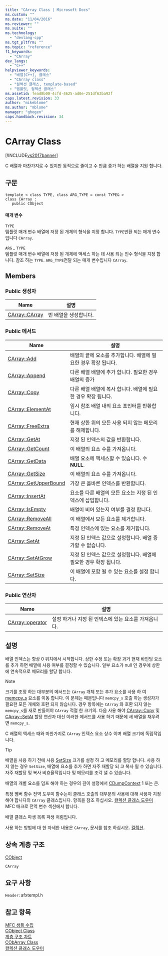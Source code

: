 ```yaml
---
title: "CArray Class | Microsoft Docs"
ms.custom: ""
ms.date: "11/04/2016"
ms.reviewer: ""
ms.suite: ""
ms.technology: 
  - "devlang-cpp"
ms.tgt_pltfrm: ""
ms.topic: "reference"
f1_keywords: 
  - "CArray"
dev_langs: 
  - "C++"
helpviewer_keywords: 
  - "배열[C++], 클래스"
  - "CArray class"
  - "컬렉션 클래스, template-based"
  - "템플릿, 컬렉션 클래스"
ms.assetid: fead8b00-4cfd-4625-ad0e-251df62ba92f
caps.latest.revision: 33
author: "mikeblome"
ms.author: "mblome"
manager: "ghogen"
caps.handback.revision: 34
---
```

# CArray Class
[!INCLUDE[vs2017banner](../../assembler/inline/includes/vs2017banner.md)]

C 배열과 마찬가지로 수 있지만 동적으로 줄이고 수 만큼 증가 하는 배열을 지원 합니다.  
  
## 구문  
  
```  
template < class TYPE, class ARG_TYPE = const TYPE& >   
class CArray :   
   public CObject  
```  
  
#### 매개 변수  
 `TYPE`  
 템플릿 매개 변수 배열에 저장 된 개체의 형식을 지정 합니다.  `TYPE`반환 되는 매개 변수입니다 `CArray`.  
  
 `ARG` *\_* `TYPE`  
 템플릿 매개 변수 배열에 저장 된 개체에 액세스 하는 데 사용 되는 인수 형식을 지정 합니다.  참조 하는 `TYPE`.  `ARG_TYPE`전달 되는 매개 변수입니다 `CArray`.  
  
## Members  
  
### Public 생성자  
  
|Name|설명|  
|----------|--------|  
|[CArray::CArray](../Topic/CArray::CArray.md)|빈 배열을 생성합니다.|  
  
### Public 메서드  
  
|Name|설명|  
|----------|--------|  
|[CArray::Add](../Topic/CArray::Add.md)|배열의 끝에 요소를 추가합니다. 배열에 필요한 경우 확장 됩니다.|  
|[CArray::Append](../Topic/CArray::Append.md)|다른 배열 배열에 추가 합니다. 필요한 경우 배열의 증가|  
|[CArray::Copy](../Topic/CArray::Copy.md)|다른 배열 배열에 복사 합니다. 배열에 필요한 경우 확장 됩니다.|  
|[CArray::ElementAt](../Topic/CArray::ElementAt.md)|임시 참조 배열 내의 요소 포인터를 반환합니다.|  
|[CArray::FreeExtra](../Topic/CArray::FreeExtra.md)|현재 상한 위의 모든 사용 되지 않는 메모리를 해제합니다.|  
|[CArray::GetAt](../Topic/CArray::GetAt.md)|지정 된 인덱스의 값을 반환합니다.|  
|[CArray::GetCount](../Topic/CArray::GetCount.md)|이 배열의 요소 수를 가져옵니다.|  
|[CArray::GetData](../Topic/CArray::GetData.md)|배열 요소에 액세스할 수 있습니다.  수  **NULL**.|  
|[CArray::GetSize](../Topic/CArray::GetSize.md)|이 배열의 요소 수를 가져옵니다.|  
|[CArray::GetUpperBound](../Topic/CArray::GetUpperBound.md)|가장 큰 올바른 인덱스를 반환합니다.|  
|[CArray::InsertAt](../Topic/CArray::InsertAt.md)|요소를 다른 배열의 모든 요소는 지정 된 인덱스에 삽입합니다.|  
|[CArray::IsEmpty](../Topic/CArray::IsEmpty.md)|배열이 비어 있는지 여부를 결정 합니다.|  
|[CArray::RemoveAll](../Topic/CArray::RemoveAll.md)|이 배열에서 모든 요소를 제거합니다.|  
|[CArray::RemoveAt](../Topic/CArray::RemoveAt.md)|특정 인덱스에 있는 요소를 제거합니다.|  
|[CArray::SetAt](../Topic/CArray::SetAt.md)|지정 된 인덱스 값으로 설정합니다. 배열 증가할 수 없습니다.|  
|[CArray::SetAtGrow](../Topic/CArray::SetAtGrow.md)|지정 된 인덱스 값으로 설정합니다. 배열에 필요한 경우 확장 됩니다.|  
|[CArray::SetSize](../Topic/CArray::SetSize.md)|이 배열에 포함 될 수 있는 요소를 설정 합니다.|  
  
### Public 연산자  
  
|Name|설명|  
|----------|--------|  
|[CArray::operator](../Topic/CArray::operator.md)|설정 하거나 지정 된 인덱스에 있는 요소를 가져옵니다.|  
  
## 설명  
 배열 인덱스는 항상 0 위치에서 시작합니다.  상한 수정 또는 확장 과거 현재 바인딩 요소를 추가 하면 배열에 사용 여부를 결정할 수 있습니다.  일부 요소가 null 인 경우에 상한에 연속적으로 메모리를 할당 합니다.  
  
> [!NOTE]
>  크기를 조정 하는 대부분의 메서드는 `CArray` 개체 또는 추가 요소를 사용 하 여  [memcpy\_s](../../c-runtime-library/reference/memcpy-s-wmemcpy-s.md) 요소를 이동 합니다.  이 문제는 때문입니다 `memcpy_s` 호출 하는 생성자가 필요한 모든 개체와 호환 되지 않습니다.  경우 항목에는 `CArray` 와 호환 되지 않는 `memcpy_s`를 새로 만들어야 `CArray` 적절 한 크기의.  다음 사용 해야 [CArray::Copy](../Topic/CArray::Copy.md) 및 [CArray::SetAt](../Topic/CArray::SetAt.md) 할당 연산자 대신 이러한 메서드를 사용 하기 때문에 새 배열을 채우려면 `memcpy_s`.  
  
 C 배열의 액세스 때와 마찬가지로 `CArray` 인덱스 요소 상수 이며 배열 크기에 독립적입니다.  
  
> [!TIP]
>  배열을 사용 하기 전에 사용  [SetSize](../Topic/CArray::SetSize.md) 크기를 설정 하 고 메모리를 할당 합니다.  사용 하지 않는 경우 `SetSize`, 배열에 요소를 추가 하면 자주 재할당 되 고 복사 될 수 있습니다.  자주 재할당 및 복사 비효율적입니다 및 메모리를 조각 낼 수 있습니다.  
  
 배열의 개별 요소를 덤프 해야 하는 경우의 깊이 설정에서  [CDumpContext](../../mfc/reference/cdumpcontext-class.md) 1 또는 큰.  
  
 특정 멤버 함수 전역 도우미 함수는이 클래스 호출의 대부분의 사용에 대해 사용자 지정 해야 합니다의 `CArray` 클래스입니다.  항목을 참조 하십시오.  [컬렉션 클래스 도우미](../../mfc/reference/collection-class-helpers.md) MFC 매크로 전역 변수 섹션에서 합니다.  
  
 배열 클래스 파생 목록 파생 처럼입니다.  
  
 사용 하는 방법에 대 한 자세한 내용은 `CArray`, 문서를 참조 하십시오.  [컬렉션](../../mfc/collections.md).  
  
## 상속 계층 구조  
 [CObject](../../mfc/reference/cobject-class.md)  
  
 `CArray`  
  
## 요구 사항  
 `Header:`afxtempl.h  
  
## 참고 항목  
 [MFC 샘플 수집](../../top/visual-cpp-samples.md)   
 [CObject Class](../../mfc/reference/cobject-class.md)   
 [계층 구조 차트](../../mfc/hierarchy-chart.md)   
 [CObArray Class](../../mfc/reference/cobarray-class.md)   
 [컬렉션 클래스 도우미](../../mfc/reference/collection-class-helpers.md)